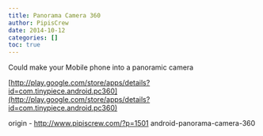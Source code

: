 ```yaml
---
title: Panorama Camera 360
author: PipisCrew
date: 2014-10-12
categories: []
toc: true
---
```


Could make your Mobile phone into a panoramic camera

[http://play.google.com/store/apps/details?id=com.tinypiece.android.pc360](http://play.google.com/store/apps/details?id=com.tinypiece.android.pc360)

origin - http://www.pipiscrew.com/?p=1501 android-panorama-camera-360